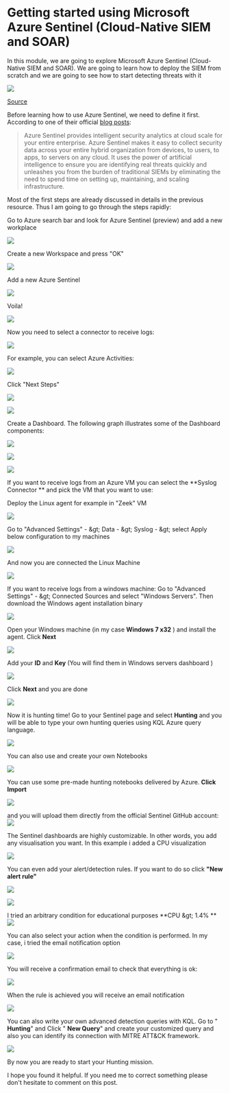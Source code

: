 # Getting started using Microsoft Azure Sentinel (Cloud-Native SIEM and SOAR)

In this module, we are going to explore Microsoft Azure Sentinel (Cloud-Native SIEM and SOAR). We are going to learn how to deploy the SIEM from scratch and we are going to see how to start detecting threats with it

![](https://danielchronlundcloudtechblog.files.wordpress.com/2019/07/sentineldashboard.jpg?w=1100)

[Source]()

Before learning how to use Azure Sentinel, we need to define it first. According to one of  their official [blog posts](https://azure.microsoft.com/en-in/blog/introducing-microsoft-azure-sentinel-intelligent-security-analytics-for-your-entire-enterprise/):

> Azure Sentinel provides intelligent security analytics at cloud scale for your entire enterprise. Azure Sentinel makes it easy to collect security data across your entire hybrid organization from devices, to users, to apps, to servers on any cloud.  It uses the power of artificial intelligence to ensure you are identifying real threats quickly and unleashes you from the burden of traditional SIEMs by eliminating the need to spend time on setting up, maintaining, and scaling infrastructure.

Most of the first steps are already discussed in details in the previous resource. Thus I am going to go through the steps rapidly:

Go to Azure search bar and look for Azure Sentinel (preview) and add a new workplace

![](https://lh4.googleusercontent.com/HZjIAkhgRpz-XWsnWd5utgDVB5fd0SxZ8oHNFUmeWFsManYfpjfqS3FG06Sv-Ph9HrCM7sz7Q274qT6XzUBuPqbkT9qy1D8h_8-hvXz8YeNs8Z_wi-oTkD0HNsrbnPVaQ1ui4gw)

Create a new Workspace and press &quot;OK&quot;

![](https://lh5.googleusercontent.com/_Z-mkYo33YwiIqMHpqqVSg2P2XneKL5AWXs1tBU0x6zA4uIpnAu2QYvVBKEodaTFlw11xMkyS7Q_R1f04tg_1vYA9zGB0Orxc4IAVniGz7UV2u8DO9t_kWhbb4NeYgADmReVVFc)

Add a new Azure Sentinel

![](https://lh5.googleusercontent.com/Lq6JhzZje6YVRkxRMIQf-Gizi9Qdo-pkj_g-gusOY8-QwOxOl4ziOjl43JP06I_aLYSHghO98weUrdXmYIj9iiTd9rpz_7FL-wF9yduqVUIBsAlr_oUsrpD896FQyWt-EcPVyuw)

Voila!

![](https://lh4.googleusercontent.com/Ei7mbVX4320hFy3kJc08XfeI7DVY-yumFstdTtxFNK8YFSHhXR_ZgWY3UEM2iuQDZtQDSx-aORpYlB6NkiaPhAH7q2s-kL3TF1a073rrvkxal79pTRFpzKiInOImTYsEZVTLldU)

Now you need to select a connector to receive logs:

![](https://lh5.googleusercontent.com/NbB1ti7CfCNUpdKIZNwfuGYBjsg9J8r9sD5q6SA6DB0YibE7ySpI5HYoXRR5TNy5fs4RFuJ10cvB5unCtxI4ftG4n2oSDQzgukAGpDq0I21oAKnWx2v5l4LMAYzIC5U7-NPobTs)

For example, you can select Azure Activities:

![](https://lh4.googleusercontent.com/MkXDDPbWgWVdacW5ezjiMavxtvf4WP6iuredJ7AiK7_8ilNCCzr0iGVSQitIdqG1M9ybtFHFoIxbzrBJXQgdYfsPIKwxXshwkn0QXiql31A9W1HAyBe_UNGiXFb3-aSufKd06v4)

Click &quot;Next Steps&quot;

![](https://lh3.googleusercontent.com/1-738_rNgDFbeEvyV5GLVw5ZzI8foa8Iwol_5ehLAbUtgoFQKLDDRTt2OEKy-UiS1tYdozhl9JwkceqILB3sNDH29IG-2et54VOMj0sv1BA86eCYwHzGHMJIje3AJvEKJZKgMBg)

![](https://lh3.googleusercontent.com/wA2LvAyzyuTWzyTmvgZUx7tEzPS_g7BPzkkGqYWfZ7jDqwQZtXTyzk9nooxPuN_FYuGqzcjIhkKCfKUyicI-v55Bc9nFoB7x7R4h9dj8VPOnhjB8onHpYb9CWBAp3h_ZLlMhyCw)

Create a Dashboard. The following graph illustrates some of the Dashboard components:

![](https://lh3.googleusercontent.com/PSPBsMFgHSZw-DsblKYXaO2OJG1ngq0jEq-EiXpLr1xsbAQhlg3mLLreZaxNXCYbebglOoTYNIrDN7iyiY9_m46qrYqCieXascKd7ZQvEPI1PcUQKBFSY05_3b1Z9IeiZKxF-z0)

![](https://lh6.googleusercontent.com/WEkwrrgV-TQt5KZl_Afl4pmjxVPc4UxMvqrgq4paPkwlr4_uZfgeWUBHGY9hfMt9ow9klGRee7znM6fp_uZw0cWvKJob0C8Sy_LXSxjuAFkcnWIRhvpvkJyeQCIUXPLBjxB9y78)

![](https://lh5.googleusercontent.com/O4ljwxA08Ony2yKqs_XMQMZAIJXAIXgL_dRuWu251CmDTz0RY4qo7feDZYW26w9mXMwdreMB5kmtEb2jZe58b_-9lmRagZF77QntiiPa1DlmRIKjs36A9MIEM0E6p9JeKIOuFUM)

If you want to receive logs from an Azure VM you can select the  **Syslog Connector ** and pick the VM that you want to use:

Deploy the Linux agent for example in &quot;Zeek&quot; VM

![](https://lh4.googleusercontent.com/rU1rM1p4_xYoGy4FJwApidblS7yELGBFjwI4LjUQ1ks8M4V9r1GusfL6wh7byGqEWMbpOz4RaDw7n12uVpW-XFxY_IsgeODGvExVhfBDogP2x0b_k9UhvHoa3w9TkUdlwl089rg)

Go to &quot;Advanced Settings&quot; - \&gt; Data - \&gt; Syslog - \&gt; select Apply below configuration to my machines

![](https://lh4.googleusercontent.com/jjlPdC_NTiFtpSwKBRhm9NDdU1aHOSLIudOhCsLGLmesCqIF-kzLzeuNdvsRrNMGhbWPXtDOb6jpkvoRSJ85L8eipuSZJkE4i-2NptvnvlMZH3gqTv_2hrLgJ4NEYVtK6ThC6YI)

And now you are connected the Linux Machine

![](https://lh3.googleusercontent.com/Bkd68CLKm6QsjeBGegVl40fQOhbF8DYzVpHeJrgsVltplUuQ80s592lwJ1O37gJPfsLTWXulqWoZhAgwB3tWoXWYCuyVU7WuTElq2Kpk0XXaUru9CyeRYCY7KPnBOsvjHKP3QZ4)

If you want to receive logs from a windows machine: Go to  &quot;Advanced Settings&quot; - \&gt; Connected Sources and select &quot;Windows Servers&quot;. Then download the Windows agent installation binary

![](https://lh5.googleusercontent.com/4T1hPjKBneTQDBJNHc-_xBPsaBXm8cU6XN0hETYV2NUz72OfCLCL2SX1S5z9-MNceym06UjUlkdkAUXNkID1mLk85xUNmZLVpacptjqqxXjfCXJkBy1R_jtKkrjp1RuxQVzSmRU)

Open your Windows machine (in my case  **Windows 7 x32** ) and install the agent. Click  **Next**

![](https://lh6.googleusercontent.com/2kJg7BqJhJfzewkGGrIu_MY5ObfIa-CYRT5NoNqFHSeRBDujLtrAw_Pvx8laRykN8l8jghm_gM4WIyDFI2ORdSL_fSeWWB55she4RTVpPmSI4D6XzsO04x1kbtbR3qbOF-sn5rU)

Add your  **ID**  and  **Key**  (You will find them in Windows servers dashboard )

![](https://lh4.googleusercontent.com/lR3uPn7C2pYCV-hX-nVERC9d55hzLRYgg8iQ4svVX9oat5M5BuIzwzkBqwiVOCSHU3FYv9bUm8KQX2Zrmz7WQuX1bsAMUV71hEMAwh9ggbMYFK2JbUM7Z-Txyhww30c2UG5Bj1c)

Click  **Next**  and you are done

![](https://lh5.googleusercontent.com/LqB_wMhQ7QurGDrhUMovNAzomuRm81OCAn8S-75TK-rpEkse73NDKCQ9VLHBOcOznoMN2CdNISZLbqRQyIIn_6PvU1zKE1_p5fXBOp0mFwUvk3RTxVflE9_-ddJK5-0U3aJ1eW4)

Now it is hunting time! Go to your Sentinel page and select  **Hunting**  and you will be able to type your own hunting queries using KQL Azure query language.

![](https://lh3.googleusercontent.com/nOY9LQV0mEeuI42mw7mPCzNujQZmTYyw-NANK-UK_8t5rpr2zGg6MYqWOfxzHhk132_9v7Bp43V0sViEEMg94yA6C45n9zTrNQmLl7Poh47s2J2n2rxvKio7kJEkchSlVTEDKOU)

You can also use and create your own Notebooks

![](https://lh5.googleusercontent.com/c70rw1toxCGdI3D7037uuU1hqXg_4jJXlLGF-_AVFTz6k_UZTrqcIovdBLy6Ru9lJznPWgKVReKU--P0J9j5XfSiK0VL9H5UU09TygywddUhjuKY38YrqRC8PsKAdOLN5ZiTNzw)

You can use some pre-made hunting notebooks delivered by Azure.  **Click Import**

![](https://lh5.googleusercontent.com/J1FJNgQocQZLPxhCDuo3Y3jtWYnmkcW3V2BQtuRCjAZkjH2g7c2Zm-DZLzFulaAT_KUm02db1yLRMpoe4cVwq7XRhkbnwLNwEUZB1-irnyObD860fKCoR3UtGaEydlrcVDxUk9E)

and you will upload them directly from the official Sentinel GitHub account: ![](https://lh5.googleusercontent.com/8lJV_3XARblFmiNa_ypArC3XlUvKcLBfmNgAnWVcQIl9EUoXF2NLyomojjv0cfZQ21cuR7Ay3GJ0v8vre7QbQfDTz4pOmVEIX01uWhVTl1_ThxgjRGJW32paTGcn2ozIVyJcmdk)

The Sentinel dashboards are highly customizable. In other words, you add any visualisation you want. In this example i added a CPU visualization

![](https://lh6.googleusercontent.com/O11OCUotqZSngm4-F177SWtuZLV8ttaIryARzcnrjWlcPdU18Zq2K-LP2H7CHI8mG51otWviucsRN5D30PySrh5SDA4Yy9FtNnh1ukFJRXEQ06qYMDPQVswrhM-o6Cf5kTEcGPw)

You can even add your alert/detection rules. If you want to do so click  **&quot;New alert rule&quot;**

![](https://lh6.googleusercontent.com/yxFwWGJb1C3bHjSnwZXSXdj5qGMDpJYsIJi9w2sH2zCWKk3facbYtBSFaExvHW-L26wNO7yjwIpdNN3xZhnD5r8x0VDgLtIkFnfZnmv4vjGgxLywoGjhj_49DuBRr5C6UxwmsIc)

![](https://lh6.googleusercontent.com/dvm_gRv2V12FiI6ayVL1OAqPSj75mLMlRxbMPGipi39PF-dKQLR4w-OY7VwfGMUEo94O4sLHGKgiLzD4z0hlbhCofp-MmKklWxJLAz-on5vDxlX-wmCFGK_UAa2_OovlfNVu0Mc)

I tried an arbitrary condition for educational purposes  **CPU \&gt; 1.4% **
 ![](https://lh5.googleusercontent.com/OPAbLIN1nPwcZ6bDJeC4w3nBlTO6tQUQDU10o8np3G6fUdsiQkhhryfDLFafDD8LfC4rUNGj0SMh9fsEe4swGbwLOK0_taw5pwGpQQ9eW2wjEfwaZsOXeiAfzu_jfhpL4mCYcBw)

You can also select your action when the condition is performed. In my case, i tried the email notification option

![](https://lh4.googleusercontent.com/fYQq0kwpq1M9BKzG8n2KUOyaqlxE5JueV9XQYm3SfH1Pb4z9XOM6AO0tYp44Oq3ok7zKtnV7W6SRe8GTIyzN-N-2qCTSJP_vKiRdJ5oG0qAHGyYvup3oe_1ybzviSKF7GI0nVUk)

You will receive a confirmation email to check that everything is ok:

![](https://lh3.googleusercontent.com/nYChvWtRHfZ4QlMudy8owl4vWAKGn4kMeaxFjnM7b8p3KueY_8kvTp6pQafdyW41kImI3M_zGpqxIih6gSRafkGePdN9r7ZSbHOCsdBmsZWJii0LdP0dyVX9pmHV_5Xxt5ExkJg)

When the rule is achieved you will receive an email notification

![](https://lh5.googleusercontent.com/OCtuAb7lfiGBorXIThd82_moG9zknWxo7SIkyfZWHm1_Zzx9jAxt52QjoIm1wHV1CDga17XKb6MFaCybIxrF0hee9GgTbnQyklnvKL_9gxUw5mC4zxQaEvQh6Vyp7-xi-7lihAI)

You can also write your own advanced detection queries with KQL. Go to &quot; **Hunting**&quot; and Click &quot; **New Query**&quot; and create your customized query and also you can identify its connection with MITRE ATT&amp;CK framework.

![](RackMultipart20200926-4-o5tfaf_html_4e021d847b722091.png)

By now you are ready to start your Hunting mission.

I hope you found it helpful. If you need me to correct something please don&#39;t hesitate to comment on this post.


